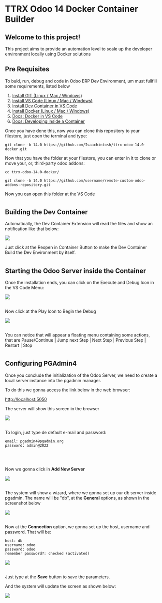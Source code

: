 # TTRX Odoo 14 Docker Container Builder

## Welcome to this project!


This project aims to provide an automation level to scale up the developer environment locally using Docker solutions


## Pre Requisites


To buld, run, debug and code in Odoo ERP Dev Environment, um must fullfill some requirements, listed below 


<ol>
    <li>
        <a href="https://git-scm.com/book/en/v2/Getting-Started-Installing-Git">Install GIT (Linux / Mac / Windows)</a>
    </li>
    <li>
        <a href="https://code.visualstudio.com/download">Install VS Code (Linux / Mac / Windows)</a>
    </li>
    <li>
        <a href="https://marketplace.visualstudio.com/items?itemName=ms-vscode-remote.remote-containers">Install Dev Container in VS Code</a>
    </li>
    <li>
        <a href="https://docs.docker.com/get-docker/">Install Docker (Linux / Mac / Windows)</a>
    </li>
    <li>
        <a href="https://code.visualstudio.com/docs/containers/overview">Docs: Docker in VS Code</a>
    </li>
    <li>
        <a href="https://code.visualstudio.com/docs/devcontainers/containers">Docs: Developing inside a Container</a>
    </li>
</ol>

Once you have done this, now you can clone this repository to your filestore, just open the terminal and type:

    git clone -b 14.0 https://github.com/Isaachintosh/ttrx-odoo-14.0-docker.git


Now that you have the folder at your filestore, you can enter in it to clone or move your, or, third-party odoo addons:

    cd ttrx-odoo-14.0-docker/

    git clone -b 14.0 https://github.com/username/remote-custom-odoo-addons-repository.git

Now you can open this folder at the VS Code

# 
## Building the Dev Container

Automatically, the Dev Container Extension will read the files and show an notification like that below:

<img src="./static/img/dev_container_configuration_file.png"/>

Just click at the Reopen in Container Button to make the Dev Container Build the Dev Environment by itself.

#
## Starting the Odoo Server inside the Container

Once the installation ends, you can click on the Execute and Debug Icon in the VS Code Menu:

<img src="./static/img/execute_and_debug_menu.png"/>

<br/>
<br/>

Now click at the Play Icon to Begin the Debug

<img src="./static/img/run_odoo_instance_button.png"/>

<br/>
<br/>

You can notice that will appear a floating menu containing some actions, that are Pause/Continue | Jump next Step | Next Step | Previous Step | Restart | Stop


#
## Configuring PGAdmin4

Once you conclude the initialization of the Odoo Server, we need to create a local server instance into the pgadmin manager.

To do this we gonna access the link below in the web browser:

<a href="http://localhost:5050">http://localhost:5050</a>

The server will show this screen in the browser

<img src="./static/img/pgadmin4-in-browser.png"/>

<br/>
<br/>

To login, just type de default e-mail and password:

    email: pgadmin4@pgadmin.org
    password: admin@2022

<br/>
<br/>

Now we gonna click in <strong>Add New Server</strong>

<img src="./static/img/pgAdmin-4-add-new-server.png"/>

<br/>
<br/>

The system will show a wizard, where we gonna set up our db server inside pgadmin.
The name will be "db", at the <strong>General</strong> options, as shown in the screenshot below

<img src="./static/img/pgAdmin-4-new-server-01.png"/>

<br/>
<br/>

Now at the <strong>Connection</strong> option, we gonna set up the host, username and password. That will be:

    host: db
    username: odoo
    password: odoo
    remember password?: checked (activated)

<img src="./static/img/pgAdmin-4-new-server-02.png">

<br/>
<br/>

Just type at the <strong>Save</strong> button to save the parameters.

And the system will update the screen as shown below:

<img src="./static/img/pgAdmin-4-db-server.png">